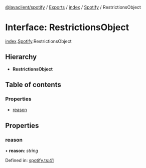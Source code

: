 [@lavaclient/spotify](../README.md) / [Exports](../modules.md) / [index](../modules/index.md) / [Spotify](../modules/index.spotify.md) / RestrictionsObject

# Interface: RestrictionsObject

[index](../modules/index.md).[Spotify](../modules/index.spotify.md).RestrictionsObject

## Hierarchy

* **RestrictionsObject**

## Table of contents

### Properties

- [reason](index.spotify.restrictionsobject.md#reason)

## Properties

### reason

• **reason**: *string*

Defined in: [spotify.ts:41](https://github.com/Lavaclient/plugins/blob/09b0c37/packages/spotify/src/spotify.ts#L41)
